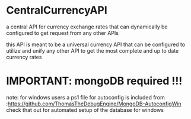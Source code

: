 # CentralCurrencyAPI
a central API for currency exchange rates that can dynamically be configured to get request from any other APIs 


this API is meant to be a universal currency API that can be configured to utilize and unify any other API to get the most complete and up to date currency rates

# IMPORTANT:  mongoDB required !!!

note: for windows users a ps1 file for autoconfig is included from :https://github.com/ThomasTheDebugEngine/MongoDB-AutoconfigWin
check that out for automated setup of the database for windows
